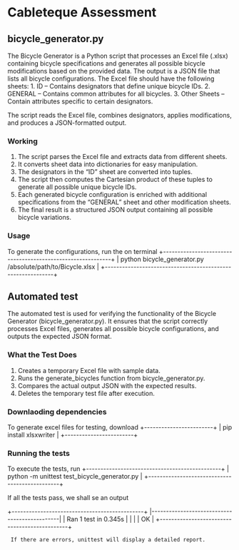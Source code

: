 # Cableteque Assessment

## bicycle_generator.py 
The Bicycle Generator is a Python script that processes an Excel file (.xlsx) containing bicycle specifications and generates all possible bicycle modifications based on the provided data. The output is a JSON file that lists all bicycle configurations.
        The Excel file should have the following sheets:
    	1.	ID – Contains designators that define unique bicycle IDs.
    	2.	GENERAL – Contains common attributes for all bicycles.
    	3.	Other Sheets – Contain attributes specific to certain designators.
    
The script reads the Excel file, combines designators, applies modifications, and produces a JSON-formatted output.

### Working
  1.	The script parses the Excel file and extracts data from different sheets.
  2.	It converts sheet data into dictionaries for easy manipulation.
  3.    The designators in the “ID” sheet are converted into tuples.
  4.    The script then computes the Cartesian product of these tuples to generate all possible unique bicycle IDs.
  5.	Each generated bicycle configuration is enriched with additional specifications from the “GENERAL” sheet and other modification sheets.
  6.	The final result is a structured JSON output containing all possible bicycle variations.

### Usage 
 To generate the configurations, run the on terminal 
	    +------------------------------------------------------------+
	    | python bicycle_generator.py /absolute/path/to/Bicycle.xlsx |
	    +------------------------------------------------------------+

## Automated test 
The automated test is used for verifying the functionality of the Bicycle Generator (bicycle_generator.py). It ensures that the script correctly processes Excel files, generates all possible bicycle configurations, and outputs the expected JSON format.

### What the Test Does
1.	Creates a temporary Excel file with sample data.
2.	Runs the generate_bicycles function from bicycle_generator.py.
3.	Compares the actual output JSON with the expected results.
4.	Deletes the temporary test file after execution.

### Downlaoding dependencies 
 To generate excel files for testing, download
    +------------------------+
    | pip install xlsxwriter |
    +------------------------+

### Running the tests
To execute the tests, run 
    +-----------------------------------------------+
    | python -m unittest test_bicycle_generator.py  |
    +-----------------------------------------------+

If all the tests pass, we shall se an output

   +----------------------------------------------+
   |----------------------------------------------|
   | Ran 1 test in 0.345s                         |
   |                                              |
   | OK                                           |
   +----------------------------------------------+

     If there are errors, unittest will display a detailed report.
